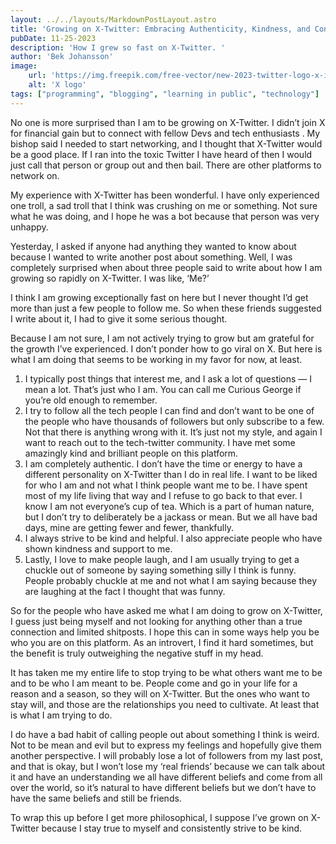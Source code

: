 ```yaml
---
layout: ../../layouts/MarkdownPostLayout.astro
title: 'Growing on X-Twitter: Embracing Authenticity, Kindness, and Connection'
pubDate: 11-25-2023
description: 'How I grew so fast on X-Twitter. '
author: 'Bek Johansson'
image:
    url: 'https://img.freepik.com/free-vector/new-2023-twitter-logo-x-icon-design_1017-45418.jpg?w=826&t=st=1701366364~exp=1701366964~hmac=9704d710a969bad355801390ceca596658cc2aaca6bdff42b417bd3e4aae69e3'
    alt: 'X logo'
tags: ["programming", "blogging", "learning in public", "technology"]
---
```


No one is more surprised than I am to be growing on X-Twitter. I didn’t join X for financial gain but to connect with fellow Devs and tech enthusiasts . My bishop said I needed to start networking, and I thought that X-Twitter would be a good place. If I ran into the toxic Twitter I have heard of then I would just call that person or group out and then bail. There are other platforms to network on.

My experience with X-Twitter has been wonderful. I have only experienced one troll, a sad troll that I think was crushing on me or something. Not sure what he was doing, and I hope he was a bot because that person was very unhappy.

Yesterday, I asked if anyone had anything they wanted to know about because I wanted to write another post about something. Well, I was completely surprised when about three people said to write about how I am growing so rapidly on X-Twitter. I was like, ‘Me?’

I think I am growing exceptionally fast on here but I never thought I’d get more than just a few people to follow me. So when these friends suggested I write about it, I had to give it some serious thought.

Because I am not sure, I am not actively trying to grow but am grateful for the growth I’ve experienced. I don’t ponder how to go viral on X. But here is what I am doing that seems to be working in my favor for now, at least.

1.  I typically post things that interest me, and I ask a lot of questions — I mean a lot. That’s just who I am. You can call me Curious George if you’re old enough to remember.
2.  I try to follow all the tech people I can find and don’t want to be one of the people who have thousands of followers but only subscribe to a few. Not that there is anything wrong with it. It’s just not my style, and again I want to reach out to the tech-twitter community. I have met some amazingly kind and brilliant people on this platform.
3.  I am completely authentic. I don’t have the time or energy to have a different personality on X-Twitter than I do in real life. I want to be liked for who I am and not what I think people want me to be. I have spent most of my life living that way and I refuse to go back to that ever. I know I am not everyone’s cup of tea. Which is a part of human nature, but I don’t try to deliberately be a jackass or mean. But we all have bad days, mine are getting fewer and fewer, thankfully.
4.  I always strive to be kind and helpful. I also appreciate people who have shown kindness and support to me.
5.  Lastly, I love to make people laugh, and I am usually trying to get a chuckle out of someone by saying something silly I think is funny. People probably chuckle at me and not what I am saying because they are laughing at the fact I thought that was funny.

So for the people who have asked me what I am doing to grow on X-Twitter, I guess just being myself and not looking for anything other than a true connection and limited shitposts. I hope this can in some ways help you be who you are on this platform. As an introvert, I find it hard sometimes, but the benefit is truly outweighing the negative stuff in my head.

It has taken me my entire life to stop trying to be what others want me to be and to be who I am meant to be. People come and go in your life for a reason and a season, so they will on X-Twitter. But the ones who want to stay will, and those are the relationships you need to cultivate. At least that is what I am trying to do.

I do have a bad habit of calling people out about something I think is weird. Not to be mean and evil but to express my feelings and hopefully give them another perspective. I will probably lose a lot of followers from my last post, and that is okay, but I won’t lose my ‘real friends’ because we can talk about it and have an understanding we all have different beliefs and come from all over the world, so it’s natural to have different beliefs but we don’t have to have the same beliefs and still be friends.

To wrap this up before I get more philosophical, I suppose I’ve grown on X-Twitter because I stay true to myself and consistently strive to be kind.